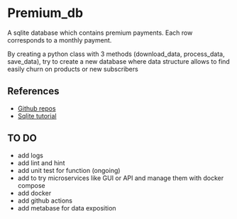 # Premium_db

A sqlite database which contains premium payments. Each row corresponds to a monthly payment.

By creating a python class with 3 methods (download_data, process_data, save_data), try to create a new database where data structure allows to find easily churn on products or new subscribers

## References
- [Github repos](https://github.com/iamaziz/etl/blob/master/pipeline.py)
- [Sqlite tutorial](https://www.sqlitetutorial.net/sqlite-python/creating-database/)

## TO DO
- add logs
- add lint and hint
- add unit test for function (ongoing)
- add to try microservices like GUI or API and manage them with docker compose
- add docker
- add github actions
- add metabase for data exposition